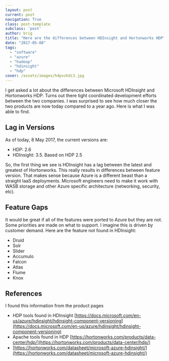 ```yaml
---
layout: post
current: post
navigation: True
class: post-template
subclass: 'post'
author: brig
title: "Here are the differences between HDInsight and Hortonworks HDP"
date: "2017-05-08"
tags:
  - "software"
  - "azure"
  - "hadoop"
  - "hdinsight"
  - "hdp"
cover: /assets/images/hdpvshdi3.jpg
---
```


I get asked a lot about the differences between Microsoft HDInsight and Hortonworks HDP. Turns out there tight coordinated development efforts between the two companies. I was surprised to see how much closer the two products are now today compared to a year ago. Here is what I was able to find.

## Lag in Versions

As of today, 8 May 2017, the current versions are:

- HDP: 2.6
- HDInsight: 3.5. Based on HDP 2.5

So, the first thing we see is HDInsight has a lag between the latest and greatest of Hortonworks. This really results in differences between feature version. That makes sense because Azure is a different beast than a straight IaaS deployments. Microsoft engineers need to make it work with WASB storage and other Azure specific architecture (networking, security, etc).

## Feature Gaps

It would be great if all of the features were ported to Azure but they are not. Some priorities are made on what to support. I imagine this is driven by customer demand. Here are the feature not found in HDInsight:

- Druid
- Solr
- Slider
- Accumulo
- Falcon
- Atlas
- Flume
- Knox

## References

I found this information from the product pages

- HDP tools found in HDInsight [https://docs.microsoft.com/en-us/azure/hdinsight/hdinsight-component-versioning](https://docs.microsoft.com/en-us/azure/hdinsight/hdinsight-component-versioning)
- Apache tools found in HDP [https://hortonworks.com/products/data-center/hdp/](https://hortonworks.com/products/data-center/hdp/)
- [https://hortonworks.com/datasheet/microsoft-azure-hdinsight/](https://hortonworks.com/datasheet/microsoft-azure-hdinsight/)
